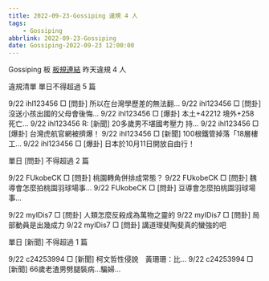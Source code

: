 ```yaml
---
title: 2022-09-23-Gossiping 違規 4 人
tags:
    - Gossiping
abbrlink: 2022-09-23-Gossiping
date: Gossiping-2022-09-23 12:00:00
---
```

Gossiping 板 [板規連結](https://www.ptt.cc/bbs/Gossiping/M.1637425085.A.07D.html)
昨天違規 4 人
<!-- more -->

違規清單
單日不得超過 5 篇

9/22 ihl123456 □ [問卦] 所以在台灣學歷差的無法翻…
9/22 ihl123456 □ [問卦] 沒送小孩出國的父母會後悔…
9/22 ihl123456 □ [爆卦] 本土+42212 境外+258 死亡…
9/22 ihl123456 R: [新聞] 20多歲男不堪國考壓力 持…
9/22 ihl123456 □ [爆卦] 台灣虎航官網被擠爆！
9/22 ihl123456 □ [新聞] 100根鐵管掉落「18層樓工…
9/22 ihl123456 □ [爆卦] 日本於10月11日開放自由行！

單日 [問卦] 不得超過 2 篇

9/22 FUkobeCK □ [問卦] 桃園轉角併排成常態？
9/22 FUkobeCK □ [問卦] 魏導會怎麼拍桃園羽球場事…
9/22 FUkobeCK □ [問卦] 豆導會怎麼拍桃園羽球場事…

9/22 myIDis7 □ [問卦] 人類怎麼反殺成為萬物之靈的
9/22 myIDis7 □ [問卦] 局部動員是出幾成力
9/22 myIDis7 □ [問卦] 講道理斐陶斐真的蠻強的吧

單日 [新聞] 不得超過 1 篇

9/22 c24253994 □ [新聞] 柯文哲性侵說　黃珊珊：比…
9/22 c24253994 □ [新聞] 66歲老渣男劈腿裝病…騙婦…